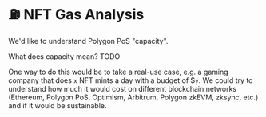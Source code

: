 # ⛽️ NFT Gas Analysis

We'd like to understand Polygon PoS "capacity".

What does capacity mean? TODO

One way to do this would be to take a real-use case, e.g. a gaming company that does `x` NFT mints a day with a budget of $`y`.
We could try to understand how much it would cost on different blockchain networks (Ethereum, Polygon PoS, Optimism, Arbitrum, Polygon zkEVM, zksync, etc.) and if it would be sustainable.



